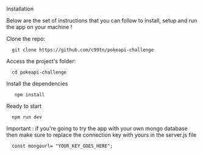 Installation


Below are the set of instructions that you can follow to install, setup and run the app on your machine ! 

Clone the repo:

      git clone https://github.com/c99tn/pokeapi-challenge

Access the project's folder:

      cd pokeapi-challenge

Install the dependencies 

       npm install

Ready to start 
        
      npm run dev
 
Important : if you're going to try the app with your own mongo database then make sure to replace the connection key with yours in the server.js file 

      const mongourl= "YOUR_KEY_GOES_HERE";
